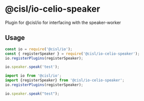 @cisl/io-celio-speaker
===================

Plugin for @cisl/io for interfacing with the speaker-worker

Usage
-----

```javascript
const io = require('@cisl/io');
const { registerSpeaker } = require('@cisl/io-celio-speaker');
io.registerPlugins(registerSpeaker);

io.speaker.speak('test');
```

```typescript
import io from '@cisl/io';
import {registerSpeaker} from '@cisl/io-celio-speaker';
io.registerPlugins(registerSpeaker);

io.speaker.speak("test");
```
